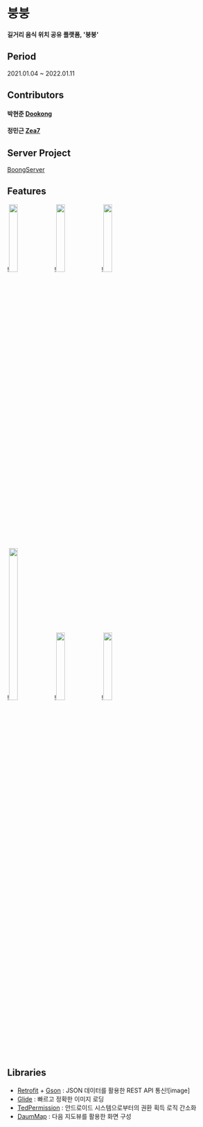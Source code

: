 # 붕붕

#### 길거리 음식 위치 공유 플랫폼, '붕붕'

## Period
2021.01.04 ~ 2022.01.11

## Contributors

#### 박현준 [Dookong](https://github.com/Dookong)
#### 정민근 [Zea7](https://github.com/Zea7)

## Server Project
[BoongServer](https://github.com/Dookong/BoongServer)

## Features
!<img src = "https://user-images.githubusercontent.com/6710663/148933558-a145cfaf-c20b-41ed-a363-a3010f4c05b2.jpg" width="20%" height="20%">
!<img src = "https://user-images.githubusercontent.com/6710663/148936861-bec4bf28-249c-4c83-a207-fe012c6176ae.jpg" width="20%" height="20%">
!<img src = "https://user-images.githubusercontent.com/6710663/148937721-151e5f6c-9311-4692-a817-3aee56d53e40.jpg" width="20%" height="20%">

!<img src = "https://user-images.githubusercontent.com/6710663/148936884-1c47b4b2-17f2-4c84-a1a8-d921327f8e70.jpg" width="20%" height="30%">
!<img src = "https://user-images.githubusercontent.com/6710663/148936887-e0f70564-b4f6-44d9-8bab-80e1a2cd00bb.jpg" width="20%" height="20%">
!<img src = "https://user-images.githubusercontent.com/6710663/148936892-53cbe6b4-2330-425f-8013-98298623742f.jpg" width="20%" height="20%">



## Libraries

- [Retrofit](https://square.github.io/retrofit/) + [Gson](https://github.com/google/gson) : JSON 데이터를 활용한 REST API 통신![image]
- [Glide](https://github.com/bumptech/glide) : 빠르고 정확한 이미지 로딩
- [TedPermission](https://github.com/ParkSangGwon/TedPermission) : 안드로이드 시스템으로부터의 권환 획득 로직 간소화
- [DaumMap](https://www.ncloud.com/product/applicationService/maps) : 다음 지도뷰를 활용한 화면 구성
